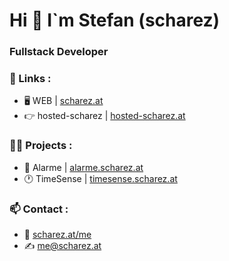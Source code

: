 <h1 align="left">Hi 👋 I`m Stefan (scharez) </h1>
<h3 align="left">Fullstack Developer </h3>

### 🔗 Links :

- 🖥️ WEB | [scharez.at](https://scharez.at)
- 👉 hosted-scharez | [hosted-scharez.at](https://hosted-scharez.at)

### 👨‍💻 Projects : 

- 🚒 Alarme | [alarme.scharez.at](https://alarme.scharez.at)
- 🕐 TimeSense | [timesense.scharez.at](https://timesense.scharez.at)

### 📫 Contact :

- 🧔 [scharez.at/me](https://scharez.at/me)
- ✍️ [me@scharez.at](mailto:me@scharez.at)
